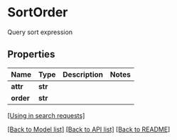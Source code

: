 # SortOrder

Query sort expression
## Properties
Name | Type | Description | Notes
------------ | ------------- | ------------- | -------------
**attr** | **str** |  | 
**order** | **str** |  | 

[[Using in search requests]](SearchApi.md#SortOrder)

[[Back to Model list]](../README.md#documentation-for-models) [[Back to API list]](../README.md#documentation-for-api-endpoints) [[Back to README]](../README.md)


